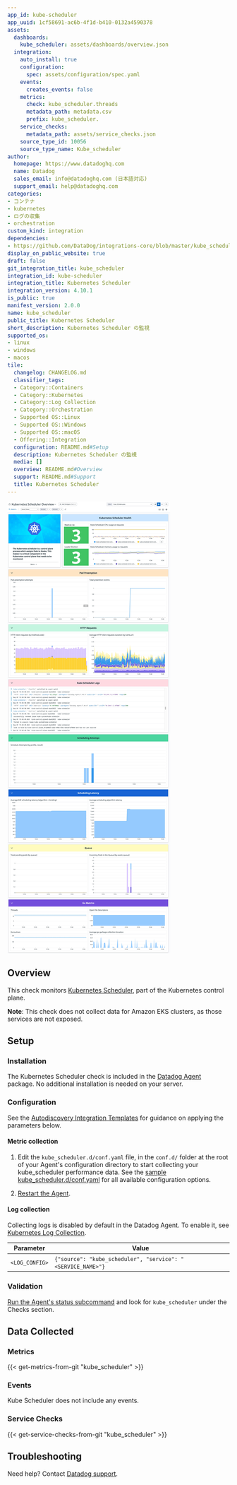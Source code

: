 ```yaml
---
app_id: kube-scheduler
app_uuid: 1cf58691-ac6b-4f1d-b410-0132a4590378
assets:
  dashboards:
    kube_scheduler: assets/dashboards/overview.json
  integration:
    auto_install: true
    configuration:
      spec: assets/configuration/spec.yaml
    events:
      creates_events: false
    metrics:
      check: kube_scheduler.threads
      metadata_path: metadata.csv
      prefix: kube_scheduler.
    service_checks:
      metadata_path: assets/service_checks.json
    source_type_id: 10056
    source_type_name: Kube_scheduler
author:
  homepage: https://www.datadoghq.com
  name: Datadog
  sales_email: info@datadoghq.com (日本語対応)
  support_email: help@datadoghq.com
categories:
- コンテナ
- kubernetes
- ログの収集
- orchestration
custom_kind: integration
dependencies:
- https://github.com/DataDog/integrations-core/blob/master/kube_scheduler/README.md
display_on_public_website: true
draft: false
git_integration_title: kube_scheduler
integration_id: kube-scheduler
integration_title: Kubernetes Scheduler
integration_version: 4.10.1
is_public: true
manifest_version: 2.0.0
name: kube_scheduler
public_title: Kubernetes Scheduler
short_description: Kubernetes Scheduler の監視
supported_os:
- linux
- windows
- macos
tile:
  changelog: CHANGELOG.md
  classifier_tags:
  - Category::Containers
  - Category::Kubernetes
  - Category::Log Collection
  - Category::Orchestration
  - Supported OS::Linux
  - Supported OS::Windows
  - Supported OS::macOS
  - Offering::Integration
  configuration: README.md#Setup
  description: Kubernetes Scheduler の監視
  media: []
  overview: README.md#Overview
  support: README.md#Support
  title: Kubernetes Scheduler
---
```


<!--  SOURCED FROM https://github.com/DataDog/integrations-core -->


![Kube Scheduler dashboard][1]

## Overview

This check monitors [Kubernetes Scheduler][2], part of the Kubernetes control plane.

**Note**: This check does not collect data for Amazon EKS clusters, as those services are not exposed.

## Setup

### Installation

The Kubernetes Scheduler check is included in the [Datadog Agent][3] package.
No additional installation is needed on your server.

### Configuration

See the [Autodiscovery Integration Templates][4] for guidance on applying the parameters below.

#### Metric collection

1. Edit the `kube_scheduler.d/conf.yaml` file, in the `conf.d/` folder at the root of your Agent's configuration directory to start collecting your kube_scheduler performance data. See the [sample kube_scheduler.d/conf.yaml][5] for all available configuration options.

2. [Restart the Agent][6].

#### Log collection

Collecting logs is disabled by default in the Datadog Agent. To enable it, see [Kubernetes Log Collection][7].

| Parameter      | Value                                     |
|----------------|-------------------------------------------|
| `<LOG_CONFIG>` | `{"source": "kube_scheduler", "service": "<SERVICE_NAME>"}` |

### Validation

[Run the Agent's status subcommand][8] and look for `kube_scheduler` under the Checks section.

## Data Collected

### Metrics
{{< get-metrics-from-git "kube_scheduler" >}}


### Events

Kube Scheduler does not include any events.

### Service Checks
{{< get-service-checks-from-git "kube_scheduler" >}}


## Troubleshooting

Need help? Contact [Datadog support][11].

[1]: https://raw.githubusercontent.com/DataDog/integrations-core/master/kube_scheduler/images/kube_scheduler_screenshot.jpeg
[2]: https://kubernetes.io/docs/reference/command-line-tools-reference/kube-scheduler
[3]: https://app.datadoghq.com/account/settings/agent/latest
[4]: https://docs.datadoghq.com/ja/agent/kubernetes/integrations/
[5]: https://github.com/DataDog/integrations-core/blob/master/kube_scheduler/datadog_checks/kube_scheduler/data/conf.yaml.example
[6]: https://docs.datadoghq.com/ja/agent/guide/agent-commands/#restart-the-agent
[7]: https://docs.datadoghq.com/ja/agent/kubernetes/log/
[8]: https://docs.datadoghq.com/ja/agent/guide/agent-commands/#agent-status-and-information
[9]: https://github.com/DataDog/integrations-core/blob/master/kube_scheduler/metadata.csv
[10]: https://github.com/DataDog/integrations-core/blob/master/kube_scheduler/assets/service_checks.json
[11]: https://docs.datadoghq.com/ja/help/